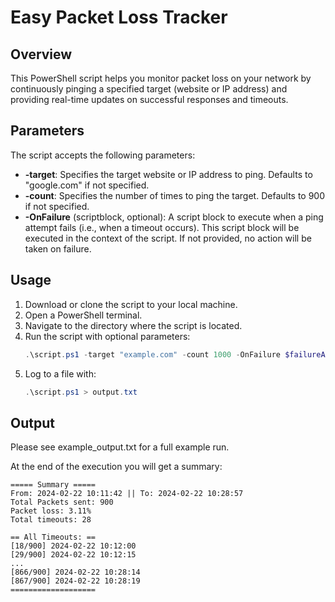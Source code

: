 # Easy Packet Loss Tracker

## Overview
This PowerShell script helps you monitor packet loss on your network by continuously pinging a specified target (website or IP address) and providing real-time updates on successful responses and timeouts.

## Parameters
The script accepts the following parameters:

- **-target**: Specifies the target website or IP address to ping. Defaults to "google.com" if not specified.
- **-count**: Specifies the number of times to ping the target. Defaults to 900 if not specified.
- **-OnFailure** (scriptblock, optional): A script block to execute when a ping attempt fails (i.e., when a timeout occurs). This script block will be executed in the context of the script. If not provided, no action will be taken on failure.


## Usage
1. Download or clone the script to your local machine.
2. Open a PowerShell terminal.
3. Navigate to the directory where the script is located.
4. Run the script with optional parameters:
   ```powershell
   .\script.ps1 -target "example.com" -count 1000 -OnFailure $failureAction
5. Log to a file with:
    ```powershell
    .\script.ps1 > output.txt

## Output
Please see example_output.txt for a full example run.

At the end of the execution you will get a summary:
   ```
   ===== Summary =====
   From: 2024-02-22 10:11:42 || To: 2024-02-22 10:28:57
   Total Packets sent: 900
   Packet loss: 3.11%
   Total timeouts: 28
   
   == All Timeouts: ==
   [18/900] 2024-02-22 10:12:00
   [29/900] 2024-02-22 10:12:15
   ...
   [866/900] 2024-02-22 10:28:14
   [867/900] 2024-02-22 10:28:19
   ===================